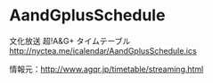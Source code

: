 # AandGplusSchedule

文化放送 超!A&G+ タイムテーブル  
http://nyctea.me/icalendar/AandGplusSchedule.ics
  
情報元：http://www.agqr.jp/timetable/streaming.html

